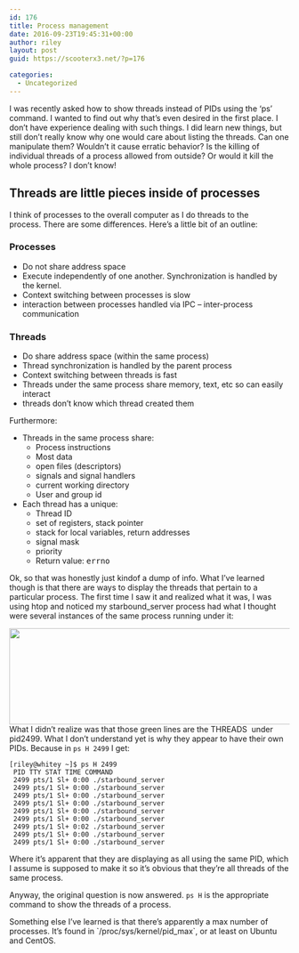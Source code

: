 ```yaml
---
id: 176
title: Process management
date: 2016-09-23T19:45:31+00:00
author: riley
layout: post
guid: https://scooterx3.net/?p=176

categories:
  - Uncategorized
---
```

I was recently asked how to show threads instead of PIDs using the &#8216;ps&#8217; command. I wanted to find out why that&#8217;s even desired in the first place. I don&#8217;t have experience dealing with such things. I did learn new things, but still don&#8217;t really know why one would care about listing the threads. Can one manipulate them? Wouldn&#8217;t it cause erratic behavior? Is the killing of individual threads of a process allowed from outside? Or would it kill the whole process? I don&#8217;t know!

## Threads are little pieces inside of processes

I think of processes to the overall computer as I do threads to the process. There are some differences. Here&#8217;s a little bit of an outline:

### Processes

  * Do not share address space
  * Execute independently of one another. Synchronization is handled by the kernel.
  * Context switching between processes is slow
  * interaction between processes handled via IPC &#8211; inter-process communication

### Threads

  * Do share address space (within the same process)
  * Thread synchronization is handled by the parent process
  * Context switching between threads is fast
  * Threads under the same process share memory, text, etc so can easily interact
  * threads don&#8217;t know which thread created them

Furthermore:

  * Threads in the same process share: 
      * Process instructions
      * Most data
      * open files (descriptors)
      * signals and signal handlers
      * current working directory
      * User and group id
  * Each thread has a unique: 
      * Thread ID
      * set of registers, stack pointer
      * stack for local variables, return addresses
      * signal mask
      * priority
      * Return value: <tt>errno</tt>

Ok, so that was honestly just kindof a dump of info. What I&#8217;ve learned though is that there are ways to display the threads that pertain to a particular process. The first time I saw it and realized what it was, I was using htop and noticed my starbound_server process had what I thought were several instances of the same process running under it:

<img class="aligncenter" src="http://69.89.26.186/screenshots/20160923-185356-8607.png" width="759" height="173" />What I didn&#8217;t realize was that those green lines are the THREADS  under pid2499. What I don&#8217;t understand yet is why they appear to have their own PIDs. Because in `ps H 2499` I get:

~~~
[riley@whitey ~]$ ps H 2499 
 PID TTY STAT TIME COMMAND
 2499 pts/1 Sl+ 0:00 ./starbound_server
 2499 pts/1 Sl+ 0:00 ./starbound_server
 2499 pts/1 Sl+ 0:00 ./starbound_server
 2499 pts/1 Sl+ 0:00 ./starbound_server
 2499 pts/1 Sl+ 0:00 ./starbound_server
 2499 pts/1 Sl+ 0:00 ./starbound_server
 2499 pts/1 Sl+ 0:02 ./starbound_server
 2499 pts/1 Sl+ 0:00 ./starbound_server
 2499 pts/1 Sl+ 0:00 ./starbound_server
~~~

Where it&#8217;s apparent that they are displaying as all using the same PID, which I assume is supposed to make it so it&#8217;s obvious that they&#8217;re all threads of the same process.

Anyway, the original question is now answered. `ps H` is the appropriate command to show the threads of a process.

Something else I&#8217;ve learned is that there&#8217;s apparently a max number of processes. It&#8217;s found in \`/proc/sys/kernel/pid_max\`, or at least on Ubuntu and CentOS.

~~~

~~~